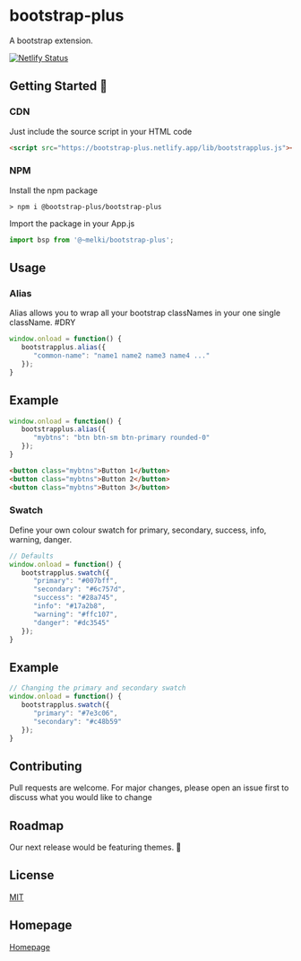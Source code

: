 
# bootstrap-plus
A bootstrap extension.

[![Netlify Status](https://api.netlify.com/api/v1/badges/a5e3311c-926f-48f3-85a6-465b374859ac/deploy-status)](https://app.netlify.com/sites/bootstrap-plus/deploys)

## Getting Started 🚀
### CDN
Just include the source script in your HTML code
```html
<script src="https://bootstrap-plus.netlify.app/lib/bootstrapplus.js"></script>
```

### NPM
Install the npm package
```git
> npm i @bootstrap-plus/bootstrap-plus
```
Import the package in your App.js
```jsx
import bsp from '@~melki/bootstrap-plus';
```


## Usage
### Alias
Alias allows you to wrap all your bootstrap classNames in your one single className. #DRY
```javascript
window.onload = function() {
   bootstrapplus.alias({
      "common-name": "name1 name2 name3 name4 ..."
   });
}
```

## Example
```javascript
window.onload = function() {
   bootstrapplus.alias({
      "mybtns": "btn btn-sm btn-primary rounded-0"
   });
}
```

```html
<button class="mybtns">Button 1</button>
<button class="mybtns">Button 2</button>
<button class="mybtns">Button 3</button>
```

### Swatch
Define your own colour swatch for primary, secondary, success, info, warning, danger.
```javascript
// Defaults
window.onload = function() {
   bootstrapplus.swatch({
      "primary": "#007bff",
      "secondary": "#6c757d",
      "success": "#28a745",
      "info": "#17a2b8",
      "warning": "#ffc107",
      "danger": "#dc3545"
   });
}
```

## Example
```javascript
// Changing the primary and secondary swatch
window.onload = function() {
   bootstrapplus.swatch({
      "primary": "#7e3c06",
      "secondary": "#c48b59"
   });
}
```

## Contributing
Pull requests are welcome. For major changes, please open an issue first to discuss what you would like to change

## Roadmap
Our next release would be featuring themes. 🤞

## License
[MIT](https://choosealicense.com/licenses/mit/)

## Homepage

[Homepage](https://bootstrap-plus.netlify.app)